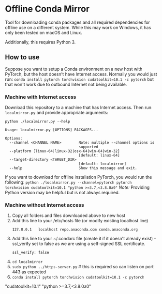 # Offline Conda Mirror

Tool for downloading conda packages and all required dependencies for offline use on a different system. While this may work on Windows, it has only been tested on macOS and Linux.

Additionally, this requires Python 3.

## How to use

Suppose you want to setup a Conda environment on a new host with PyTorch, but the host doesn't have Internet access. Normally you would just run: `conda install pytorch torchvision cudatoolkit=10.1 -c pytorch` but that won't work due to outbound Internet not being available.

### Machine with Internet access

Download this repository to a machine that has Internet access. Then run `localmirror.py` and provide appropriate arguments:

```
python ./localmirror.py --help

Usage: localmirror.py [OPTIONS] PACKAGES...

Options:
  --channel <CHANNEL NAME>        Note: multiple --channel options is
                                  supported
  --platform [linux-64|linux-32|osx-64|win-64|win-32]
                                  [default: linux-64]
  --target-directory <TARGET_DIR>
                                  [default: localmirror]
  --help                          Show this message and exit.
```

If you want to download for offline installation PyTorch, you would run the following: `python ./localmirror.py --channel=pytorch pytorch torchvision cudatoolkit=10.1 "python >=3.7,<3.8.0a0"` *Note:* Providing Python version may be helpful but is not always required.

### Machine without Internet access

1. Copy all folders and files downloaded above to new host
1. Add this line to your /etc/hosts file (or modify existing localhost line)
    ```
    127.0.0.1	localhost repo.anaconda.com conda.anaconda.org
    ```
1. Add this line to your ~/.condarc file (create it if it doesn't already exist) - ssl_verify set to false as we are using a self-signed SSL certificate.
    ```
    ssl_verify: false
    ```
1. `cd localmirror`
1. `sudo python ../https-server.py` # this is required so can listen on port 443 as expected
1. `conda install pytorch torchvision cudatoolkit=10.1 -c pytorch`

"cudatoolkit=10.1" "python >=3.7,<3.8.0a0"